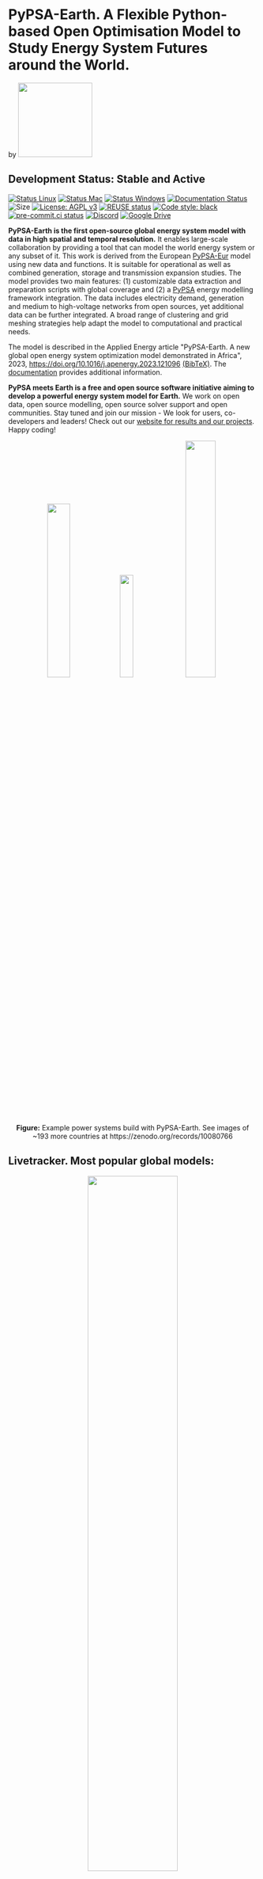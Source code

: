<!--
SPDX-FileCopyrightText:  PyPSA-Earth and PyPSA-Eur Authors

SPDX-License-Identifier: AGPL-3.0-or-later
-->

# PyPSA-Earth. A Flexible Python-based Open Optimisation Model to Study Energy System Futures around the World.

<p align="left">
by
<a href="https://pypsa-meets-earth.github.io">
    <img src="https://github.com/pypsa-meets-earth/pypsa-meets-earth.github.io/raw/main/assets/img/logo.png" width="150">
<a/>
</p>

## Development Status: **Stable and Active**

[![Status Linux](https://github.com/pypsa-meets-earth/pypsa-earth/actions/workflows/ci-linux.yaml/badge.svg?branch=main&event=push)](https://github.com/pypsa-meets-earth/pypsa-earth/actions/workflows/ci-linux.yaml)
[![Status Mac](https://github.com/pypsa-meets-earth/pypsa-earth/actions/workflows/ci-mac.yaml/badge.svg?branch=main&event=push)](https://github.com/pypsa-meets-earth/pypsa-earth/actions/workflows/ci-mac.yaml)
[![Status Windows](https://github.com/pypsa-meets-earth/pypsa-earth/actions/workflows/ci-windows.yaml/badge.svg?branch=main&event=push)](https://github.com/pypsa-meets-earth/pypsa-earth/actions/workflows/ci-windows.yaml)
[![Documentation Status](https://readthedocs.org/projects/pypsa-earth/badge/?version=latest)](https://pypsa-earth.readthedocs.io/en/latest/?badge=latest)
![Size](https://img.shields.io/github/repo-size/pypsa-meets-earth/pypsa-earth)
[![License: AGPL v3](https://img.shields.io/badge/License-AGPLv3-blue.svg)](https://www.gnu.org/licenses/agpl-3.0)
[![REUSE status](https://api.reuse.software/badge/github.com/pypsa-meets-earth/pypsa-earth)](https://api.reuse.software/info/github.com/pypsa-meets-earth/pypsa-earth)
[![Code style: black](https://img.shields.io/badge/code%20style-black-000000.svg)](https://github.com/psf/black)
[![pre-commit.ci status](https://results.pre-commit.ci/badge/github/pypsa-meets-earth/pypsa-earth/main.svg)](https://results.pre-commit.ci/latest/github/pypsa-meets-earth/pypsa-earth/main)
[![Discord](https://img.shields.io/discord/911692131440148490?logo=discord)](https://discord.gg/AnuJBk23FU)
[![Google Drive](https://img.shields.io/badge/Google%20Drive-4285F4?style=flat&logo=googledrive&logoColor=white)](https://drive.google.com/drive/folders/1U7fgktbxlaGzWxT2C0-Xv-_ffWCxAKZz)

**PyPSA-Earth is the first open-source global energy system model with data in high spatial and temporal resolution.** It enables large-scale collaboration by providing a tool that can model the world energy system or any subset of it. This work is derived from the European [PyPSA-Eur](https://pypsa-eur.readthedocs.io/en/latest/) model using new data and functions. It is suitable for operational as well as combined generation, storage and transmission expansion studies. The model provides two main features: (1) customizable data extraction and preparation scripts with global coverage and (2) a [PyPSA](https://pypsa.readthedocs.io/en/latest/) energy modelling framework integration. The data includes electricity demand, generation and medium to high-voltage networks from open sources, yet additional data can be further integrated. A broad range of clustering and grid meshing strategies help adapt the model to computational and practical needs.

The model is described in the Applied Energy article "PyPSA-Earth. A new global open energy system optimization model demonstrated in Africa", 2023, https://doi.org/10.1016/j.apenergy.2023.121096 [(BibTeX)](https://pypsa-earth.readthedocs.io/en/latest/talks_and_papers.html#publications). The [documentation](https://pypsa-earth.readthedocs.io/en/latest/index.html) provides additional information.

**PyPSA meets Earth is a free and open source software initiative aiming to develop a powerful energy system model for Earth.** We work on open data, open source modelling, open source solver support and open communities. Stay tuned and join our mission - We look for users, co-developers and leaders! Check out our [website for results and our projects](https://pypsa-meets-earth.github.io/projects.html). Happy coding!

<p align="center">
  <img src="https://forum.openmod.org/uploads/db8804/original/1X/ddf041d1b98ca8f8c310f1c6393ec426ab5594cf.png" width=30%>
  <img src="https://forum.openmod.org/uploads/db8804/original/1X/940b2673cfc31c4a6f01b7908f546d39d67df27e.png" width=23%>
  <img src="https://forum.openmod.org/uploads/db8804/original/1X/6af089c376b19b72ad148e4e4326c162b94db68f.png" width=35%>
</p>

<p align="center"><b> Figure:</b> Example power systems build with PyPSA-Earth. See images of ~193 more countries at <a>https://zenodo.org/records/10080766</a></p>

## Livetracker. Most popular global models:

<p align="center">
<a href="https://star-history.com/#pypsa-meets-earth/pypsa-earth&OSeMOSYS/osemosys_global&niclasmattsson/Supergrid&SGIModel/MUSE_OS&etsap-TIMES/TIMES_model&Date">
    <img src="https://api.star-history.com/svg?repos=pypsa-meets-earth/pypsa-earth,OSeMOSYS/osemosys_global,niclasmattsson/Supergrid,SGIModel/MUSE_OS,etsap-TIMES/TIMES_model&type=Date" width="60%">
<a/>

## Get involved

There are multiple ways to get involved and learn more about our work. That's how we organise ourselves:

- [**Discord NEW! (Open)**](https://discord.gg/AnuJBk23FU)
  - chat with the community, team up on features, exchange with developers, code in voice channels
  - registration and usage is for free
        <p align="left">
            <a href="https://discord.gg/AnuJBk23FU">
            <img src="https://discord.com/assets/cb48d2a8d4991281d7a6a95d2f58195e.svg" width="150">
            <a/>
        </p>
- **General initiative meeting (Open)**
  - every forth Thursday each month Thursday 16-17:00 (UK time)
    <a href="https://drive.google.com/file/d/1naH4WwW9drkOkOJ3PLO4fyWdkZQi5-_w/view?usp=share_link">
    `download .ics`
    </a>
  - join for project news and high-level code updates
  - meeting hosted on Discord
  - [open agenda](https://docs.google.com/document/d/1r6wm2RBe0DWFngmItpFfSFHA-CnUmVcVTkIKmthdW3g/edit?usp=sharing). See what we will discuss. Invited members have edit rights.
- **Buddy talk (Open)**
  - book a 30min meeting with Max to discuss anything you like
  - booking link: [calendly.com/pypsa-meets-earth](https://calendly.com/max-parzen/pypsa-meets-earth-exchange-30min)
- **Specific code meeting (Open)**
  - meeting hosted on Discord
  - join updates, demos, Q&A's, discussions and the coordination of each work package
    1. Demand creation and prediction meeting, on demand
    2. AI asset detection meeting, on demand
    3. Sector coupling meeting, every Thursday 09:00 (UK time), <a href="https://drive.google.com/file/d/1PDdmjsKhzyGRo0_YrP4wPQkn2XTNh6jA/view?usp=share_link" >`download .ics`</a>
    4. PyPSA-Earth meeting, every Thursday 16:00 (UK time), <a href="https://drive.google.com/file/d/1gaLmyV4qGPXsogkeRcAPWjC0ESebUxU-/view?usp=share_link" >`download .ics`</a>
- **Outreach meeting (Open)**
  - every second week, Tuesday 17:00 (UK time)
  - planning, discussing events, workshops, communication, community activities
- [**Google Drive**](https://drive.google.com/drive/folders/13Z8Y9zgsh5IZaDNkkRyo1wkoMgbdUxT5?usp=sharing)
  - access to minutes, presentations, lists, documents (access to minutes)

## Installation

1. Open your terminal at a location where you want to install pypsa-earth. Type the following in your terminal to download the package from GitHub:

   ```bash
      .../some/path/without/spaces % git clone https://github.com/pypsa-meets-earth/pypsa-earth.git
   ```
2. The python package requirements are curated in the `envs/environment.yaml` file.
   The environment can be installed using:

```bash
    .../pypsa-earth % conda env create -f envs/environment.yaml
```

   If the above takes longer than 30min, you might want to try mamba for faster installation:

```bash
    (base) conda install -c conda-forge mamba

    .../pypsa-earth % mamba env create -f envs/environment.yaml
```

3. For running the optimization one has to install the solver. We can recommend the open source HiGHs solver which installation manual is given [here](https://github.com/PyPSA/PyPSA/blob/633669d3f940ea256fb0a2313c7a499cbe0122a5/pypsa/linopt.py#L608-L632).
4. To use jupyter lab (new jupyter notebooks) **continue** with the [ipython kernel installation](http://echrislynch.com/2019/02/01/adding-an-environment-to-jupyter-notebooks/) and test if your jupyter lab works:

   ```bash
      .../pypsa-earth % ipython kernel install --user --name=pypsa-earth
      .../pypsa-earth % jupyter lab
   ```
5. Verify or install a java redistribution from the [official website](https://www.oracle.com/java/technologies/downloads/) or equivalent.
   To verify the successful installation the following code can be tested from bash:

   ```bash
      .../pypsa-earth % java -version
   ```

   The expected output should resemble the following:

   ```bash
      java version "1.8.0_341"
      Java(TM) SE Runtime Environment (build 1.8.0_341-b10)
      Java HotSpot(TM) 64-Bit Server VM (build 25.341-b10, mixed mode)
   ```

## Test run on tutorial

- In the folder open a terminal/command window to be located at this path `~/pypsa-earth/`
- Activate the environment `conda activate pypsa-earth`
- Rename config.tutorial.yaml to config.yaml. For instance in Linux:
  ```bash
  mv config.tutorial.yaml config.yaml
  ```
- Run a dryrun of the Snakemake workflow by typing simply in the terminal:
  ```bash
  snakemake -j 1 solve_all_networks -n
  ```

  Remove the -n to do a real run. Follow the tutorial of PyPSA-Eur 1 and 2 on [YouTube](https://www.youtube.com/watch?v=ty47YU1_eeQ) to continue with an analysis.

## Training

- We recently updated some [hackathon material](https://github.com/pypsa-meets-earth/documentation) for PyPSA-Earth. The hackathon contains jupyter notebooks with exercises. After going through the 1 day theoretical and practical material you should have a suitable coding setup and feel confident about contributing.
- The get a general feeling about the PyPSA functionality, we further recommend going through the [PyPSA](https://github.com/PyPSA/PyPSA/tree/master/examples) and [Atlite](https://github.com/PyPSA/atlite/tree/master/examples) examples.

## Questions and Issues

- We are happy to answer questions and help with issues **if they are public**. Through being public the wider community can benefit from the raised points. Some tips. **Bugs** and **feature requests** should be raised in the [**GitHub Issues**](https://github.com/pypsa-meets-earth/pypsa-earth/issues/new/choose). **General workflow** or **user questions** as well as discussion points should be posted at the [**GitHub Discussions**](https://github.com/pypsa-meets-earth/pypsa-earth/discussions/categories/q-a) tab. Happy coding.

## Documentation

The documentation is available here: [documentation](https://pypsa-earth.readthedocs.io/en/latest/index.html).

## Collaborators

<!-- https://github.com/marketplace/actions/contribute-list -->

<!-- readme: collaborators,contributors,restyled-commits/- -start -->
<table>
<tr>
    <td align="center">
        <a href="https://github.com/hazemful">
            <img src="https://avatars.githubusercontent.com/u/26235356?v=4" width="100;" alt="hazemful"/>
            <br />
            <sub><b>Hazemful</b></sub>
        </a>
    </td>
    <td align="center">
        <a href="https://github.com/fneum">
            <img src="https://avatars.githubusercontent.com/u/29101152?v=4" width="100;" alt="fneum"/>
            <br />
            <sub><b>Fabian Neumann</b></sub>
        </a>
    </td>
    <td align="center">
        <a href="https://github.com/ekatef">
            <img src="https://avatars.githubusercontent.com/u/30229437?v=4" width="100;" alt="ekatef"/>
            <br />
            <sub><b>Ekaterina</b></sub>
        </a>
    </td>
    <td align="center">
        <a href="https://github.com/euronion">
            <img src="https://avatars.githubusercontent.com/u/42553970?v=4" width="100;" alt="euronion"/>
            <br />
            <sub><b>Euronion</b></sub>
        </a>
    </td>
    <td align="center">
        <a href="https://github.com/Justus-coded">
            <img src="https://avatars.githubusercontent.com/u/44394641?v=4" width="100;" alt="Justus-coded"/>
            <br />
            <sub><b>Justus Ilemobayo</b></sub>
        </a>
    </td>
    <td align="center">
        <a href="https://github.com/mnm-matin">
            <img src="https://avatars.githubusercontent.com/u/45293386?v=4" width="100;" alt="mnm-matin"/>
            <br />
            <sub><b>Mnm-matin</b></sub>
        </a>
    </td></tr>
<tr>
    <td align="center">
        <a href="https://github.com/martacki">
            <img src="https://avatars.githubusercontent.com/u/53824825?v=4" width="100;" alt="martacki"/>
            <br />
            <sub><b>Martha Frysztacki</b></sub>
        </a>
    </td>
    <td align="center">
        <a href="https://github.com/LukasFrankenQ">
            <img src="https://avatars.githubusercontent.com/u/55196140?v=4" width="100;" alt="LukasFrankenQ"/>
            <br />
            <sub><b>Lukas Franken</b></sub>
        </a>
    </td>
    <td align="center">
        <a href="https://github.com/pz-max">
            <img src="https://avatars.githubusercontent.com/u/61968949?v=4" width="100;" alt="pz-max"/>
            <br />
            <sub><b>Max Parzen</b></sub>
        </a>
    </td>
    <td align="center">
        <a href="https://github.com/davide-f">
            <img src="https://avatars.githubusercontent.com/u/67809479?v=4" width="100;" alt="davide-f"/>
            <br />
            <sub><b>Davide-f</b></sub>
        </a>
    </td>
    <td align="center">
        <a href="https://github.com/koen-vg">
            <img src="https://avatars.githubusercontent.com/u/74298901?v=4" width="100;" alt="koen-vg"/>
            <br />
            <sub><b>Koen Van Greevenbroek</b></sub>
        </a>
    </td>
    <td align="center">
        <a href="https://github.com/hazemakhalek">
            <img src="https://avatars.githubusercontent.com/u/87850910?v=4" width="100;" alt="hazemakhalek"/>
            <br />
            <sub><b>Hazem</b></sub>
        </a>
    </td></tr>
<tr>
    <td align="center">
        <a href="https://github.com/energyLS">
            <img src="https://avatars.githubusercontent.com/u/89515385?v=4" width="100;" alt="energyLS"/>
            <br />
            <sub><b>EnergyLS</b></sub>
        </a>
    </td>
    <td align="center">
        <a href="https://github.com/AnasAlgarei">
            <img src="https://avatars.githubusercontent.com/u/101210563?v=4" width="100;" alt="AnasAlgarei"/>
            <br />
            <sub><b>AnasAlgarei</b></sub>
        </a>
    </td>
    <td align="center">
        <a href="https://github.com/yerbol-akhmetov">
            <img src="https://avatars.githubusercontent.com/u/113768325?v=4" width="100;" alt="yerbol-akhmetov"/>
            <br />
            <sub><b>Yerbol Akhmetov</b></sub>
        </a>
    </td>
    <td align="center">
        <a href="https://github.com/DeniseGiub">
            <img src="https://avatars.githubusercontent.com/u/113139589?v=4" width="100;" alt="DeniseGiub"/>
            <br />
            <sub><b>DeniseGiub</b></sub>
        </a>
    </td>
    <td align="center">
        <a href="https://github.com/GbotemiB">
            <img src="https://avatars.githubusercontent.com/u/48842684?v=4" width="100;" alt="GbotemiB"/>
            <br />
            <sub><b>Emmanuel Bolarinwa</b></sub>
        </a>
    </td>
    <td align="center">
        <a href="https://github.com/Tomkourou">
            <img src="https://avatars.githubusercontent.com/u/5240283?v=4" width="100;" alt="Tomkourou"/>
            <br />
            <sub><b>Thomas Kouroughli</b></sub>
        </a>
    </td></tr>
<tr>
    <td align="center">
        <a href="https://github.com/GridGrapher">
            <img src="https://avatars.githubusercontent.com/u/127969728?v=4" width="100;" alt="GridGrapher"/>
            <br />
            <sub><b>GridGrapher</b></sub>
        </a>
    </td>
    <td align="center">
        <a href="https://github.com/Emre-Yorat89">
            <img src="https://avatars.githubusercontent.com/u/62134151?v=4" width="100;" alt="Emre-Yorat89"/>
            <br />
            <sub><b>Emre_Yorat</b></sub>
        </a>
    </td>
    <td align="center">
        <a href="https://github.com/virio-andreyana">
            <img src="https://avatars.githubusercontent.com/u/114650479?v=4" width="100;" alt="virio-andreyana"/>
            <br />
            <sub><b>Null</b></sub>
        </a>
    </td>
    <td align="center">
        <a href="https://github.com/giacfalk">
            <img src="https://avatars.githubusercontent.com/u/36954873?v=4" width="100;" alt="giacfalk"/>
            <br />
            <sub><b>Giacomo Falchetta</b></sub>
        </a>
    </td>
    <td align="center">
        <a href="https://github.com/Ekaterina-Vo">
            <img src="https://avatars.githubusercontent.com/u/99509555?v=4" width="100;" alt="Ekaterina-Vo"/>
            <br />
            <sub><b>Ekaterina-Vo</b></sub>
        </a>
    </td>
    <td align="center">
        <a href="https://github.com/finozzifa">
            <img src="https://avatars.githubusercontent.com/u/167071962?v=4" width="100;" alt="finozzifa"/>
            <br />
            <sub><b>Finozzifa</b></sub>
        </a>
    </td></tr>
<tr>
    <td align="center">
        <a href="https://github.com/cpschau">
            <img src="https://avatars.githubusercontent.com/u/124347782?v=4" width="100;" alt="cpschau"/>
            <br />
            <sub><b>Cschau</b></sub>
        </a>
    </td>
    <td align="center">
        <a href="https://github.com/Tooblippe">
            <img src="https://avatars.githubusercontent.com/u/805313?v=4" width="100;" alt="Tooblippe"/>
            <br />
            <sub><b>Tobias</b></sub>
        </a>
    </td>
    <td align="center">
        <a href="https://github.com/doneachh">
            <img src="https://avatars.githubusercontent.com/u/132910766?v=4" width="100;" alt="doneachh"/>
            <br />
            <sub><b>Anton Achhammer</b></sub>
        </a>
    </td>
    <td align="center">
        <a href="https://github.com/carlosfv92">
            <img src="https://avatars.githubusercontent.com/u/103258059?v=4" width="100;" alt="carlosfv92"/>
            <br />
            <sub><b>Carlos Fernandez</b></sub>
        </a>
    </td>
    <td align="center">
        <a href="https://github.com/asolavi">
            <img src="https://avatars.githubusercontent.com/u/131155817?v=4" width="100;" alt="asolavi"/>
            <br />
            <sub><b>Null</b></sub>
        </a>
    </td>
    <td align="center">
        <a href="https://github.com/stephenjlee">
            <img src="https://avatars.githubusercontent.com/u/11340470?v=4" width="100;" alt="stephenjlee"/>
            <br />
            <sub><b>Stephen J Lee</b></sub>
        </a>
    </td></tr>
<tr>
    <td align="center">
        <a href="https://github.com/juli-a-ko">
            <img src="https://avatars.githubusercontent.com/u/126512394?v=4" width="100;" alt="juli-a-ko"/>
            <br />
            <sub><b>Juli-a-ko</b></sub>
        </a>
    </td>
    <td align="center">
        <a href="https://github.com/squoilin">
            <img src="https://avatars.githubusercontent.com/u/4547840?v=4" width="100;" alt="squoilin"/>
            <br />
            <sub><b>Sylvain Quoilin</b></sub>
        </a>
    </td>
    <td align="center">
        <a href="https://github.com/siddharth-krishna">
            <img src="https://avatars.githubusercontent.com/u/10712637?v=4" width="100;" alt="siddharth-krishna"/>
            <br />
            <sub><b>Siddharth Krishna</b></sub>
        </a>
    </td>
    <td align="center">
        <a href="https://github.com/pitmonticone">
            <img src="https://avatars.githubusercontent.com/u/38562595?v=4" width="100;" alt="pitmonticone"/>
            <br />
            <sub><b>Pietro Monticone</b></sub>
        </a>
    </td>
    <td align="center">
        <a href="https://github.com/Netotse">
            <img src="https://avatars.githubusercontent.com/u/89367243?v=4" width="100;" alt="Netotse"/>
            <br />
            <sub><b>Null</b></sub>
        </a>
    </td>
    <td align="center">
        <a href="https://github.com/kma33">
            <img src="https://avatars.githubusercontent.com/u/25573938?v=4" width="100;" alt="kma33"/>
            <br />
            <sub><b>Katherine M. Antonio</b></sub>
        </a>
    </td></tr>
<tr>
    <td align="center">
        <a href="https://github.com/jessLryan">
            <img src="https://avatars.githubusercontent.com/u/122939887?v=4" width="100;" alt="jessLryan"/>
            <br />
            <sub><b>Jess</b></sub>
        </a>
    </td>
    <td align="center">
        <a href="https://github.com/jarry7">
            <img src="https://avatars.githubusercontent.com/u/27745389?v=4" width="100;" alt="jarry7"/>
            <br />
            <sub><b>Jarrad Wright</b></sub>
        </a>
    </td>
    <td align="center">
        <a href="https://github.com/HanaElattar">
            <img src="https://avatars.githubusercontent.com/u/87770004?v=4" width="100;" alt="HanaElattar"/>
            <br />
            <sub><b>HanaElattar</b></sub>
        </a>
    </td>
    <td align="center">
        <a href="https://github.com/EmreYorat">
            <img src="https://avatars.githubusercontent.com/u/93644024?v=4" width="100;" alt="EmreYorat"/>
            <br />
            <sub><b>EmreYorat</b></sub>
        </a>
    </td>
    <td align="center">
        <a href="https://github.com/AndreCNF">
            <img src="https://avatars.githubusercontent.com/u/19359510?v=4" width="100;" alt="AndreCNF"/>
            <br />
            <sub><b>André Cristóvão Neves Ferreira</b></sub>
        </a>
    </td>
    <td align="center">
        <a href="https://github.com/AlexanderMeisinger">
            <img src="https://avatars.githubusercontent.com/u/91368938?v=4" width="100;" alt="AlexanderMeisinger"/>
            <br />
            <sub><b>Null</b></sub>
        </a>
    </td></tr>
</table>
<!-- readme: collaborators,contributors,restyled-commits/- -end -->
